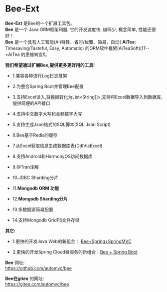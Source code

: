 
Bee-Ext
=========
**Bee-Ext** 是Bee的一个扩展工具包。  
**Bee** 是一个 Java ORM框架利器, 它的开发速度快, 编码少, 概念简单, 性能还很好！       
**Bee** 是一个具有人工智能(AI)特性，省时/优雅、简易、自动( **AiTea:** Timesaving/Tasteful, Easy, Automatic) 的ORM软件框架(AiTeaSoft)(IT-->AiTea 的思维转变!)。  

**我们希望通过扩展Bee,提供更多更好用的工具!&nbsp;**

* 1.兼容各种流行Log日志框架	

* 2.为整合Spring Boot并管理Bee配置	

* 3.支持Excel读入,将数据转化为List<String[]>,支持将Excel数据导入到数据库,提供简便的API接口	

* 4.支持中文数字大写和金额数字大写	

* 5.支持生成Json格式的SQL脚本(SQL Json Script)	

* 6.Bee基于Redis的缓存	

* 7.从Excel获取信息生成数据库表(DdlViaExcel)	

* 8.支持Android和HarmonyOS访问数据库	

* 9.@Tran注解		

* 10.JDBC Sharding分片  

* 11.**Mongodb ORM 功能**  
* 12.**Mongodb Sharding分片**  

* 13.多数据源简易配置  
* 14.支持Mongodb GridFS文件存储  

**其它:**	
* 1.更快的开发Java Web的新组合：  [Bee+Spring+SpringMVC](../../../../aiteasoft/bee-spring-springmvc)  

* 2.更快的开发Spring Cloud微服务的新组合：[Bee + Spring Boot](../../../bee-springboot)  


**Bee** 网址:  
https://github.com/automvc/bee  

**Bee在gitee** 的网址:  
https://gitee.com/automvc/bee
